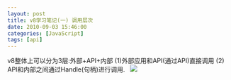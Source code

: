 ```yaml
---
layout: post
title: v8学习笔记(一) 调用层次
date: 2010-09-03 15:46:00
categories: [JavaScript]
tags: [api]
---
```

v8整体上可以分为3层:外部+API+内部
(1)外部应用和API(通过API)直接调用
(2) API和内部之间通过Handle(句柄)进行调用.
 
![](http://hi.csdn.net/attachment/201009/3/0_12834999071QtM.gif)
